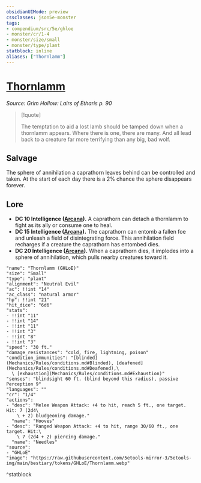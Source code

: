 ```yaml
---
obsidianUIMode: preview
cssclasses: json5e-monster
tags:
- compendium/src/5e/ghloe
- monster/cr/1-4
- monster/size/small
- monster/type/plant
statblock: inline
aliases: ["Thornlamm"]
---
```

# [Thornlamm](Mechanics\bestiary\plant/thornlamm-ghloe.md)
*Source: Grim Hollow: Lairs of Etharis p. 90*  

> [!quote]  
> 
> The temptation to aid a lost lamb should be tamped down when a thornlamm appears. Where there is one, there are many. And all lead back to a creature far more terrifying than any big, bad wolf.

## Salvage

The sphere of annihilation a caprathorn leaves behind can be controlled and taken. At the start of each day there is a 2% chance the sphere disappears forever.

## Lore

- **DC 10 Intelligence ([Arcana](Mechanics/Rules/skills.md#Arcana)).** A caprathorn can detach a thornlamm to fight as its ally or consume one to heal.  
- **DC 15 Intelligence ([Arcana](Mechanics/Rules/skills.md#Arcana)).** The caprathorn can entomb a fallen foe and unleash a field of disintegrating force. This annihilation field recharges if a creature the caprathorn has entombed dies.  
- **DC 20 Intelligence ([Arcana](Mechanics/Rules/skills.md#Arcana)).** When a caprathorn dies, it implodes into a sphere of annihilation, which pulls nearby creatures toward it.  

```statblock
"name": "Thornlamm (GHLoE)"
"size": "Small"
"type": "plant"
"alignment": "Neutral Evil"
"ac": !!int "14"
"ac_class": "natural armor"
"hp": !!int "21"
"hit_dice": "6d6"
"stats":
- !!int "11"
- !!int "14"
- !!int "11"
- !!int "3"
- !!int "8"
- !!int "3"
"speed": "30 ft."
"damage_resistances": "cold, fire, lightning, poison"
"condition_immunities": "[blinded](Mechanics/Rules/conditions.md#Blinded), [deafened](Mechanics/Rules/conditions.md#Deafened),\
  \ [exhaustion](Mechanics/Rules/conditions.md#Exhaustion)"
"senses": "blindsight 60 ft. (blind beyond this radius), passive Perception 9"
"languages": ""
"cr": "1/4"
"actions":
- "desc": "Melee Weapon Attack: +4 to hit, reach 5 ft., one target. Hit: 7 (2d4\
    \ + 2) bludgeoning damage."
  "name": "Hooves"
- "desc": "Ranged Weapon Attack: +4 to hit, range 30/60 ft., one target. Hit:\
    \ 7 (2d4 + 2) piercing damage."
  "name": "Needles"
"source":
- "GHLoE"
"image": "https://raw.githubusercontent.com/5etools-mirror-3/5etools-img/main/bestiary/tokens/GHLoE/Thornlamm.webp"
```
^statblock